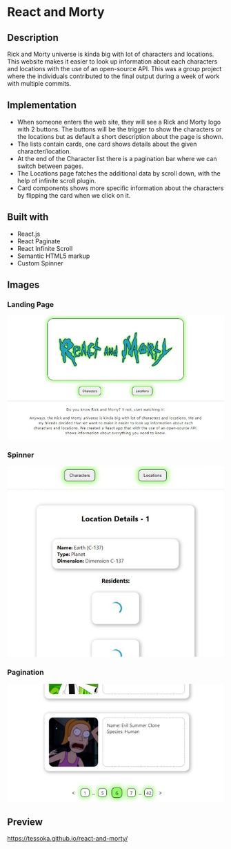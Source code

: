 # React and Morty

## Description

Rick and Morty universe is kinda big with lot of characters and locations. This website makes it easier to look up information about each characters and locations with the use of an open-source API.
This was a group project where the individuals contributed to the final output during a week of work with multiple commits.

## Implementation

- When someone enters the web site, they will see a Rick and Morty logo with 2 buttons. The buttons will be the trigger to show the characters or the locations but as default a short description about the page is shown.
- The lists contain cards, one card shows details about the given character/location.
- At the end of the Character list there is a pagination bar where we can switch between pages.
- The Locations page fatches the additional data by scroll down, with the help of infinite scroll plugin.
- Card components shows more specific information about the characters by flipping the card when we click on it.

## Built with

- React.js
- React Paginate
- React Infinite Scroll
- Semantic HTML5 markup
- Custom Spinner

## Images

### Landing Page
![react-and-morty](https://github.com/tessoka/react-and-morty/blob/d1a502784373e7f20d42ee88d3224798e5a388cb/LandingPage.jpg)

### Spinner
![react-and-morty](https://github.com/tessoka/react-and-morty/blob/d1a502784373e7f20d42ee88d3224798e5a388cb/Spinner.jpg)

### Pagination
![react-and-morty](https://github.com/tessoka/react-and-morty/blob/d1a502784373e7f20d42ee88d3224798e5a388cb/Pagination.jpg)


## Preview
https://tessoka.github.io/react-and-morty/